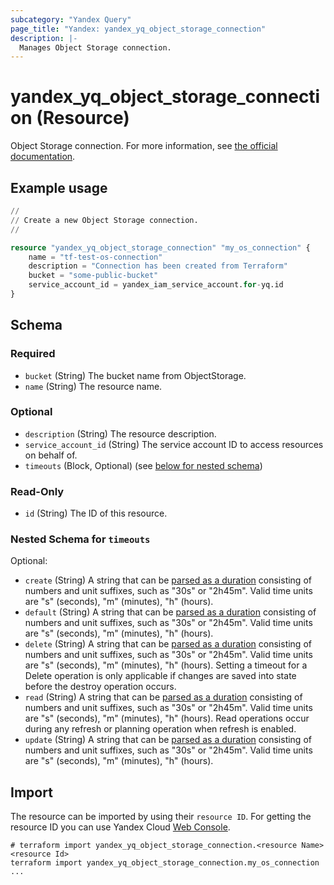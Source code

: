 ```yaml
---
subcategory: "Yandex Query"
page_title: "Yandex: yandex_yq_object_storage_connection"
description: |-
  Manages Object Storage connection.
---
```


# yandex_yq_object_storage_connection (Resource)

Object Storage connection. For more information, see [the official documentation](https://yandex.cloud/docs/query/concepts/glossary#connection).

## Example usage

```terraform
//
// Create a new Object Storage connection.
//

resource "yandex_yq_object_storage_connection" "my_os_connection" {
    name = "tf-test-os-connection"
    description = "Connection has been created from Terraform"
    bucket = "some-public-bucket"
    service_account_id = yandex_iam_service_account.for-yq.id
}
```

<!-- schema generated by tfplugindocs -->
## Schema

### Required

- `bucket` (String) The bucket name from ObjectStorage.
- `name` (String) The resource name.

### Optional

- `description` (String) The resource description.
- `service_account_id` (String) The service account ID to access resources on behalf of.
- `timeouts` (Block, Optional) (see [below for nested schema](#nestedblock--timeouts))

### Read-Only

- `id` (String) The ID of this resource.

<a id="nestedblock--timeouts"></a>
### Nested Schema for `timeouts`

Optional:

- `create` (String) A string that can be [parsed as a duration](https://pkg.go.dev/time#ParseDuration) consisting of numbers and unit suffixes, such as "30s" or "2h45m". Valid time units are "s" (seconds), "m" (minutes), "h" (hours).
- `default` (String) A string that can be [parsed as a duration](https://pkg.go.dev/time#ParseDuration) consisting of numbers and unit suffixes, such as "30s" or "2h45m". Valid time units are "s" (seconds), "m" (minutes), "h" (hours).
- `delete` (String) A string that can be [parsed as a duration](https://pkg.go.dev/time#ParseDuration) consisting of numbers and unit suffixes, such as "30s" or "2h45m". Valid time units are "s" (seconds), "m" (minutes), "h" (hours). Setting a timeout for a Delete operation is only applicable if changes are saved into state before the destroy operation occurs.
- `read` (String) A string that can be [parsed as a duration](https://pkg.go.dev/time#ParseDuration) consisting of numbers and unit suffixes, such as "30s" or "2h45m". Valid time units are "s" (seconds), "m" (minutes), "h" (hours). Read operations occur during any refresh or planning operation when refresh is enabled.
- `update` (String) A string that can be [parsed as a duration](https://pkg.go.dev/time#ParseDuration) consisting of numbers and unit suffixes, such as "30s" or "2h45m". Valid time units are "s" (seconds), "m" (minutes), "h" (hours).

## Import

The resource can be imported by using their `resource ID`. For getting the resource ID you can use Yandex Cloud [Web Console](https://console.yandex.cloud).

```shell
# terraform import yandex_yq_object_storage_connection.<resource Name> <resource Id>
terraform import yandex_yq_object_storage_connection.my_os_connection ...
```
